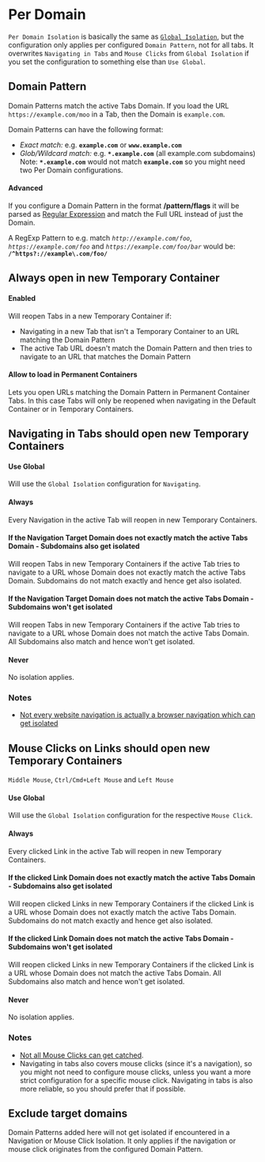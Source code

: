 # Per Domain

`Per Domain Isolation` is basically the same as [`Global Isolation`](Global-Isolation), but the configuration only applies per configured `Domain Pattern`, not for all tabs. It overwrites `Navigating in Tabs` and `Mouse Clicks` from `Global Isolation` if you set the configuration to something else than `Use Global`.

## Domain Pattern

Domain Patterns match the active Tabs Domain. If you load the URL `https://example.com/moo` in a Tab, then the Domain is `example.com`.

Domain Patterns can have the following format:
* *Exact match:* e.g. **`example.com`** or **`www.example.com`**
* *Glob/Wildcard match:* e.g. **`*.example.com`** (all example.com subdomains)
  Note: **`*.example.com`** would not match **`example.com`** so you might need two Per Domain configurations.

#### Advanced
If you configure a Domain Pattern in the format **/pattern/flags** it will be parsed as [Regular Expression](https://developer.mozilla.org/en-US/docs/Web/JavaScript/Guide/Regular_Expressions) and match the Full URL instead of just the Domain.

A RegExp Pattern to e.g. match *`http://example.com/foo`*, *`https://example.com/foo`* and *`https://example.com/foo/bar`* would be: **`/^https?://example\.com/foo/`**


## Always open in new Temporary Container

#### Enabled
Will reopen Tabs in a new Temporary Container if:

  * Navigating in a new Tab that isn't a Temporary Container to an URL matching the Domain Pattern
  * The active Tab URL doesn't match the Domain Pattern and then tries to navigate to an URL that matches the Domain Pattern

#### Allow to load in Permanent Containers
Lets you open URLs matching the Domain Pattern in Permanent Container Tabs. In this case Tabs will only be reopened when navigating in the Default Container or in Temporary Containers.


## Navigating in Tabs should open new Temporary Containers

#### Use Global
Will use the `Global Isolation` configuration for `Navigating`.

#### Always
Every Navigation in the active Tab will reopen in new Temporary Containers.

#### If the Navigation Target Domain does not exactly match the active Tabs Domain - Subdomains also get isolated
Will reopen Tabs in new Temporary Containers if the active Tab tries to navigate to a URL whose Domain does not exactly match the active Tabs Domain. Subdomains do not match exactly and hence get also isolated.

#### If the Navigation Target Domain does not match the active Tabs Domain - Subdomains won't get isolated
Will reopen Tabs in new Temporary Containers if the active Tab tries to navigate to a URL whose Domain does not match the active Tabs Domain. All Subdomains also match and hence won't get isolated.

#### Never
No isolation applies.

### Notes
- [Not every website navigation is actually a browser navigation which can get isolated](Isolation-Notes#navigating-in-tabs-isolation-exceptions)

## Mouse Clicks on Links should open new Temporary Containers

`Middle Mouse`, `Ctrl/Cmd+Left Mouse` and `Left Mouse`

#### Use Global
Will use the `Global Isolation` configuration for the respective `Mouse Click`.

#### Always
Every clicked Link in the active Tab will reopen in new Temporary Containers.

#### If the clicked Link Domain does not exactly match the active Tabs Domain - Subdomains also get isolated
Will reopen clicked Links in new Temporary Containers if the clicked Link is a URL whose Domain does not exactly match the active Tabs Domain. Subdomains do not match exactly and hence get also isolated.

#### If the clicked Link Domain does not match the active Tabs Domain - Subdomains won't get isolated
Will reopen clicked Links in new Temporary Containers if the clicked Link is a URL whose Domain does not match the active Tabs Domain. All Subdomains also match and hence won't get isolated.

#### Never
No isolation applies.

### Notes
- [Not all Mouse Clicks can get catched](Isolation-Notes#mouse-clicks-exception).
- Navigating in tabs also covers mouse clicks (since it's a navigation), so you might not need to configure mouse clicks, unless you want a more strict configuration for a specific mouse click. Navigating in tabs is also more reliable, so you should prefer that if possible.

## Exclude target domains

Domain Patterns added here will not get isolated if encountered in a Navigation or Mouse Click Isolation. It only applies if the navigation or mouse click originates from the configured Domain Pattern.